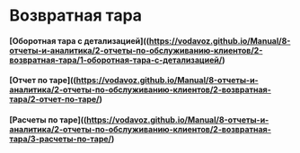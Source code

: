 # Возвратная тара

#### [Оборотная тара с детализацией]((https://vodavoz.github.io/Manual/8-отчеты-и-аналитика/2-отчеты-по-обслуживанию-клиентов/2-возвратная-тара/1-оборотная-тара-с-детализацией/)

#### [Отчет по таре]((https://vodavoz.github.io/Manual/8-отчеты-и-аналитика/2-отчеты-по-обслуживанию-клиентов/2-возвратная-тара/2-отчет-по-таре/)

#### [Расчеты по таре]((https://vodavoz.github.io/Manual/8-отчеты-и-аналитика/2-отчеты-по-обслуживанию-клиентов/2-возвратная-тара/3-расчеты-по-таре/)


